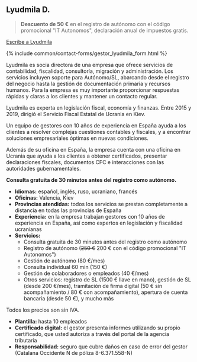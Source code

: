 ## Lyudmila D.

> **Descuento de 50 €** en el registro de autónomo con el código promocional "IT Autonomos", declaración anual de
> impuestos gratis.

<a href="#" class="btn-contact-gestor" onclick="contactGestorLyudmila(); return false;">Escribe a Lyudmila</a>

{% include common/contact-forms/gestor_lyudmila_form.html %}

Lyudmila es socia directora de una empresa que ofrece servicios de contabilidad, fiscalidad, consultoría, migración y
administración. Los servicios incluyen soporte para Autónomo/SL, abarcando desde el registro del negocio hasta la gestión
de documentación primaria y recursos humanos. Para la empresa es muy importante proporcionar respuestas rápidas y claras
a los clientes y mantener un contacto regular.

Lyudmila es experta en legislación fiscal, economía y finanzas. Entre 2015 y 2019, dirigió el Servicio Fiscal Estatal de
Ucrania en Kiev.

Un equipo de gestores con 10 años de experiencia en España ayuda a los clientes a resolver complejas cuestiones
contables y fiscales, y a encontrar soluciones empresariales óptimas en nuevas condiciones.

Además de su oficina en España, la empresa cuenta con una oficina en Ucrania que ayuda a los clientes a obtener
certificados, presentar declaraciones fiscales, documentos CFC e interacciones con las autoridades gubernamentales.

**Consulta gratuita de 30 minutos antes del registro como autónomo.**

- **Idiomas:** español, inglés, ruso, ucraniano, francés
- **Oficinas:** Valencia, Kiev
- **Provincias atendidas:** todos los servicios se prestan completamente a distancia en todas las provincias de España
- **Experiencia:** en la empresa trabajan gestores con 10 años de experiencia en España, así como expertos en
  legislación y fiscalidad ucranianas
- **Servicios:**
    - Consulta gratuita de 30 minutos antes del registro como autónomo
    - Registro de autónomo (<s>250 €</s> 200 € con el código promocional "IT Autonomos")
    - Gestión de autónomo (80 €/mes)
    - Consulta individual 60 min (150 €)
    - Gestión de colaboradores o empleados (40 €/mes)
    - Otros servicios: registro de SL (1500 € llave en mano), gestión de SL (desde 200 €/mes), tramitación de firma
      digital (50 € sin acompañamiento / 80 € con acompañamiento), apertura de cuenta bancaria (desde 50 €), y mucho más

Todos los precios son sin IVA.

- **Plantilla:** hasta 10 empleados
- **Certificado digital:** el gestor presenta informes utilizando su propio certificado, que usted autoriza a través del portal de la agencia tributaria
- **Responsabilidad:** seguro que cubre daños en caso de error del gestor (Catalana Occidente N de póliza 8-6.371.558-N) 
